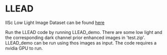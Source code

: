 # LLEAD

IISc Low Light Image Dataset can be found [here](https://indianinstituteofscience-my.sharepoint.com/:f:/g/personal/sameer_iisc_ac_in/Ep3eECkg-mVGi4YICQDbs00BLe4aFkCZtcW-AcU5WL3NCg?e=5%3aIQPsGR%3aorigemail&at=9)

Run the LLEAD code by running LLEAD_demo. There are some low light and the corresponding dark channel prior enhanced images in 'test.zip'. LLEAD_demo can be run using thos images as input. The code requires a nvidia GPU to run.
